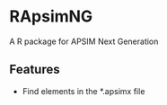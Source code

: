 # RApsimNG

A R package for APSIM Next Generation 


## Features
* Find elements in the *.apsimx file
